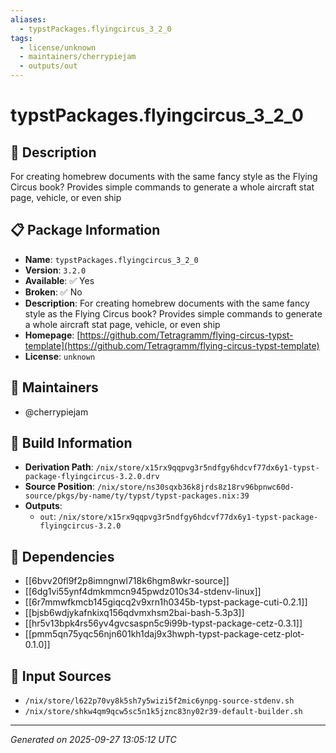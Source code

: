 ```yaml
---
aliases:
  - typstPackages.flyingcircus_3_2_0
tags:
  - license/unknown
  - maintainers/cherrypiejam
  - outputs/out
---
```


# typstPackages.flyingcircus_3_2_0

## 📝 Description

For creating homebrew documents with the same fancy style as the Flying Circus book? Provides simple commands to generate a whole aircraft stat page, vehicle, or even ship

## 📋 Package Information

- **Name**: `typstPackages.flyingcircus_3_2_0`
- **Version**: `3.2.0`
- **Available**: ✅ Yes
- **Broken**: ✅ No
- **Description**: For creating homebrew documents with the same fancy style as the Flying Circus book? Provides simple commands to generate a whole aircraft stat page, vehicle, or even ship
- **Homepage**: [https://github.com/Tetragramm/flying-circus-typst-template](https://github.com/Tetragramm/flying-circus-typst-template)
- **License**: `unknown`
## 👥 Maintainers

- @cherrypiejam


## 🔧 Build Information

- **Derivation Path**: `/nix/store/x15rx9qqpvg3r5ndfgy6hdcvf77dx6y1-typst-package-flyingcircus-3.2.0.drv`
- **Source Position**: `/nix/store/ns30sqxb36k8jrds8z18rv96bpnwc60d-source/pkgs/by-name/ty/typst/typst-packages.nix:39`
- **Outputs**:
  - `out`:  `/nix/store/x15rx9qqpvg3r5ndfgy6hdcvf77dx6y1-typst-package-flyingcircus-3.2.0`

## 🔗 Dependencies

- [[6bvv20fl9f2p8imngnwl718k6hgm8wkr-source]]
- [[6dg1vi55ynf4dmkmmcn945pwdz010s34-stdenv-linux]]
- [[6r7mmwfkmcb145giqcq2v9xrn1h0345b-typst-package-cuti-0.2.1]]
- [[bjsb6wdjykafnkixq156qdvmxhsm2bai-bash-5.3p3]]
- [[hr5v13bpk4rs56yv4gvcsaspn5c9i99b-typst-package-cetz-0.3.1]]
- [[pmm5qn75yqc56njn601kh1daj9x3hwph-typst-package-cetz-plot-0.1.0]]

## 📁 Input Sources

- `/nix/store/l622p70vy8k5sh7y5wizi5f2mic6ynpg-source-stdenv.sh`
- `/nix/store/shkw4qm9qcw5sc5n1k5jznc83ny02r39-default-builder.sh`

---
*Generated on 2025-09-27 13:05:12 UTC*
